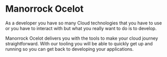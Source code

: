 # Manorrock Ocelot

As a developer you have so many Cloud technologies that you have to use or
you  have to interact with but what you really want to do is to develop.

Manorrock Ocelot delivers you with the tools to make your cloud journey 
straightforward. With our tooling you will be able to quickly get up and running
so you can get back to developing your applications.
